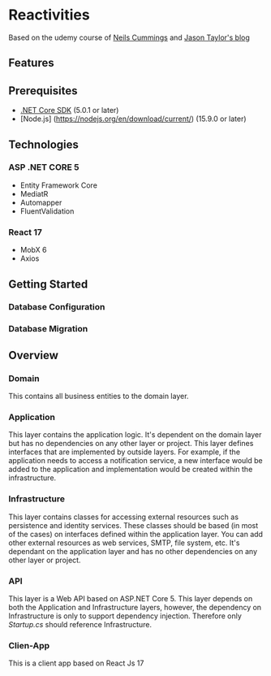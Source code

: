 # Reactivities
Based on the udemy course of [Neils Cummings](https://www.udemy.com/course/complete-guide-to-building-an-app-with-net-core-and-react/) and [Jason Taylor's blog](https://jasontaylor.dev/clean-architecture-getting-started/)

## Features

## Prerequisites
* [.NET Core SDK](https://dotnet.microsoft.com/download) (5.0.1 or later)
* [Node.js] (https://nodejs.org/en/download/current/) (15.9.0 or later)

## Technologies

### ASP .NET CORE 5
* Entity Framework Core
* MediatR
* Automapper
* FluentValidation

### React 17
* MobX 6
* Axios

## Getting Started

### Database Configuration

### Database Migration

## Overview

### Domain

This contains all business entities to the domain layer. 

### Application

This layer contains the application logic. It's dependent on the domain layer but has no dependencies on any other layer or project. This layer defines interfaces that are implemented by outside layers. For example, if the application needs to access a notification service, a new interface would be added to the application and implementation would be created within the infrastructure.

### Infrastructure

This layer contains classes for accessing external resources such as persistence and identity services. These classes should be based (in most of the cases) on interfaces defined within the application layer. You can add other external resources as web services, SMTP, file system, etc. It's dependant on the application layer and has no other dependencies on any other layer or project.

### API

This layer is a Web API based on ASP.NET Core 5. This layer depends on both the Application and Infrastructure layers, however, the dependency on Infrastructure is only to support dependency injection. Therefore only *Startup.cs* should reference Infrastructure.

### Clien-App

This is a client app based on React Js 17